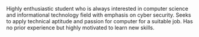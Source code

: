 Highly enthusiastic student who is always interested in computer science and informational technology field with emphasis on cyber security. Seeks to apply technical aptitude and passion for computer for a suitable job. Has no prior experience but highly motivated to learn new skills.
